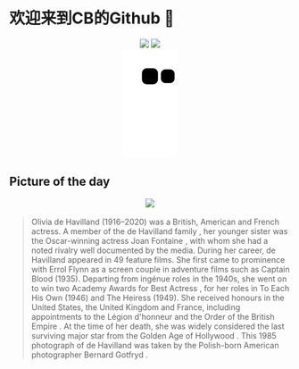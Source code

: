 
# 欢迎来到CB的Github 👋

<div align="center">
  <img height="137px" src="https://github-readme-stats.vercel.app/api?username=SuperCB&show_icons=true&theme=radical" />
  <img height="137px" src="https://github-readme-stats.vercel.app/api/top-langs/?username=SuperCB&hide_title=true&hide_border=true&layout=compact&langs_count=6&text_color=000&icon_color=fff" />
</div>


<div align="center">
    <img src="./contribution-snake/github-contribution-grid-snake.svg" />
</div>



## Picture of the day
<div align="center">
  <img width=400px src="https://upload.wikimedia.org/wikipedia/commons/thumb/5/5b/Olivia_de_Havilland%2C_actress%2C_1985_-_levels_adjustment.jpg/525px-Olivia_de_Havilland%2C_actress%2C_1985_-_levels_adjustment.jpg" />
</div>

>Olivia de Havilland  (1916–2020) was a British, American and French actress. A member of the  de Havilland family , her younger sister was the Oscar-winning actress  Joan Fontaine , with whom she had a noted rivalry well documented by the media. During her career, de Havilland appeared in 49 feature films. She first came to prominence with  Errol Flynn  as a screen couple in adventure films such as  Captain Blood  (1935). Departing from  ingénue  roles in the 1940s, she went on to win two  Academy Awards for Best Actress , for her roles in  To Each His Own  (1946) and  The Heiress  (1949). She received honours in the United States, the United Kingdom and France, including appointments to the  Légion d'honneur  and the  Order of the British Empire . At the time of her death, she was widely considered the last surviving major star from the  Golden Age of Hollywood . This 1985 photograph of de Havilland was taken by the Polish-born American photographer  Bernard Gotfryd .


